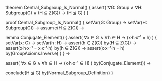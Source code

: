 theorem Central_Subgroup_Is_Normal() {
  assert(
    ∀G: Group ∧ ∀H: Subgroup(G) ∧ 
    (H ⊆ Z(G)) →
    (H ⊴ G)
  )
}

proof Central_Subgroup_Is_Normal() {
  setVar(G: Group) →
  setVar(H: Subgroup(G)) →
  assume(H ⊆ Z(G)) →
  
  lemma Conjugate_Element() {
    assert(
      ∀x ∈ G ∧ ∀h ∈ H →
      (x·h·x⁻¹ = h)
    ) {
      setVar(x: G) →
      setVar(h: H) →
      assert(h ∈ Z(G)) by(H ⊆ Z(G)) →
      assert(x·h·x⁻¹ = x·x⁻¹·h) by(h ∈ Z(G)) →
      assert(x·x⁻¹·h = h) by(GroupAxioms.Inverse) 
    }
  } →

  assert(
    ∀x ∈ G ∧ ∀h ∈ H →
    (x·h·x⁻¹ ∈ H)
  ) by(Conjugate_Element()) →

  conclude(H ⊴ G) by(Normal_Subgroup_Definition)
}
